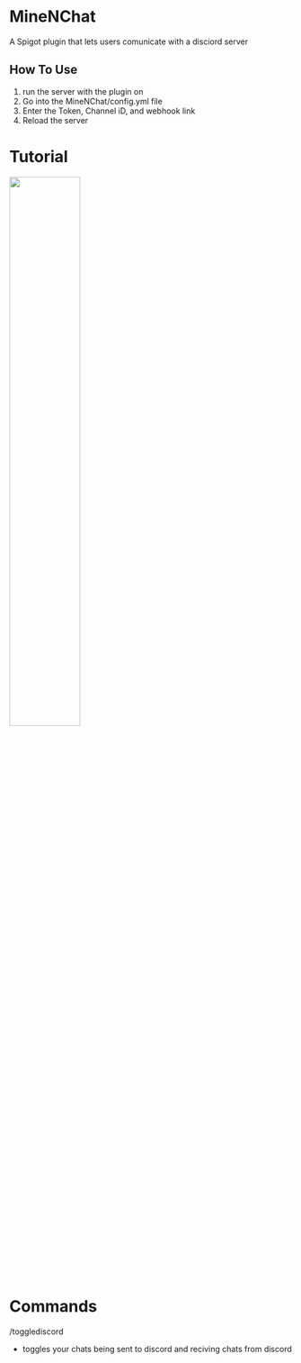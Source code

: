 # MineNChat
A Spigot plugin that lets users comunicate with a disciord server
## How To Use
1. run the server with the plugin on
2. Go into the MineNChat/config.yml file
3. Enter the Token, Channel iD, and webhook link
4. Reload the server

# Tutorial <br>
[<img src="https://img.youtube.com/vi/LTwCL3pgpIM/maxresdefault.jpg" width="50%">](https://www.youtube.com/watch?v=LTwCL3pgpIM&ab_channel=JustRatzer "How to setup")

# Commands
/togglediscord
  - toggles your chats being sent to discord and reciving chats from discord
